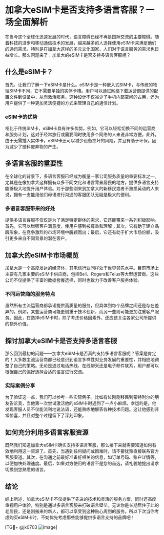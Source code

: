 # 加拿大eSIM卡是否支持多语言客服？一场全面解析

在当今这个全球化迅速发展的时代，语言障碍已经不再是国际交流的主要障碍。随着科技的进步和移动通信技术的发展，越来越多的人选择使用eSIM卡来满足他们的通讯需求。特别是在加拿大这样的多元文化国家，人们对于语言服务的需求也日益增长。那么问题来了：加拿大的eSIM卡是否支持多语言客服呢？

## 什么是eSIM卡？

首先，让我们了解一下eSIM卡是什么。eSIM卡是一种嵌入式SIM卡，与传统的物理SIM卡不同，它不需要单独的实体卡槽。用户可以通过网络下载运营商提供的配置文件到设备中，从而激活服务。这种设计不仅减少了手机内部空间的占用，还为用户提供了一种更加灵活便捷的方式来管理自己的通信计划。

### eSIM卡的优势

相比于传统SIM卡，eSIM卡具有许多优势。例如，它可以轻松切换不同的运营商和服务计划，这对于经常旅行或需要同时使用多个网络的人来说非常方便。此外，由于无需插入实体卡，eSIM卡还可以减少设备损坏的风险，并且有助于环保，因为减少了塑料废弃物的产生。

## 多语言客服的重要性

在全球化的背景下，多语言客服已经成为衡量一家公司服务质量的重要标准之一。尤其是在像加拿大这样拥有众多不同文化和语言背景居民的地方，提供多语言支持能够极大地提升用户体验。对于那些刚来到加拿大的新移民或者不熟悉英语的人来说，拥有一支能用他们母语进行沟通的客服团队无疑是极大的便利。

### 多语言客服带来的好处

提供多语言客服不仅仅是为了满足特定群体的需求，它还能带来一系列积极影响。首先，它可以增强客户满意度，使用户感到被尊重和理解；其次，它有助于建立品牌形象，在竞争激烈的市场环境中脱颖而出；最后，它还有助于扩大市场份额，吸引更多来自不同背景的潜在客户。

## 加拿大的eSIM卡市场概览

加拿大是一个高度发达的经济体，其电信行业同样处于世界领先水平。目前市场上主要有几家主要的eSIM卡供应商，包括Bell、Rogers和Telus等大型运营商。这些公司不仅提供了丰富的数据套餐选择，同时也致力于改善客户服务体验。

### 不同运营商的服务特点

虽然所有主流运营商都承诺提供高质量的服务，但具体到每个品牌之间还是存在差异的。例如，某些运营商可能更侧重于技术创新，而另一些则可能更加注重客户服务。因此，在选择eSIM卡时，除了考虑价格因素外，还应该关注各家公司所提供的额外价值。

## 探讨加拿大eSIM卡是否支持多语言客服

那么回到最初的问题——加拿大eSIM卡是否真的支持多语言客服呢？答案是肯定的！大多数主流运营商都已经意识到语言多样性对业务发展的重要性，并相应地调整了自己的策略。无论是通过电话热线、在线聊天还是电子邮件联系，用户都可以根据自己的偏好选择合适的语言进行交流。

### 实际案例分享

为了验证这一点，我们可以参考一些实际例子。比如有位刚刚移民到蒙特利尔的朋友告诉我，当他第一次尝试激活他的eSIM卡时遇到了一点小麻烦。幸运的是，他发现客服人员不仅能流利地说法语，还能熟练地解答各种技术问题。这让他感到非常惊喜，并且对整个过程留下了深刻印象。

## 如何充分利用多语言客服资源

既然我们知道加拿大eSIM卡确实支持多语言客服，那么接下来就需要知道如何有效地利用这一资源了。首先，当遇到任何疑问或困难时，请不要犹豫直接联系官方客服渠道。其次，在沟通之前最好准备好相关的信息，如订单号码、账户详情等，以便加快处理速度。最后，如果对方使用的语言不是您的首选，请礼貌地提出请求切换到您熟悉的语言。

## 结论

综上所述，加拿大eSIM卡不仅提供了先进的技术和灵活的服务方案，同时还高度重视用户体验，特别是通过多语言客服来打破语言壁垒。无论你是长期居住于此的老居民，还是刚搬来的新人，都可以享受到这种贴心周到的服务。所以下次当你考虑购买eSIM卡时，不妨优先考虑那些能够提供多语言支持的品牌吧！

[TG💪+ @jx0703 ![Image](https://github.com/user-attachments/assets/dbca1d08-cadb-493c-b0ec-ad6f7a83f270)]